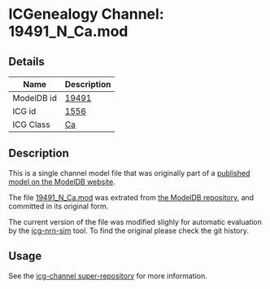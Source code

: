 # ICGenealogy Channel: 19491\_N\_Ca.mod

## Details

Name | Description
---- | -----------
ModelDB id | [19491](http://senselab.med.yale.edu/ModelDB/ShowModel.cshtml?model=19491)
ICG id | [1556](http://icg.neurotheory.ox.ac.uk/channels/3/1556)
ICG Class | [Ca](http://icg.neurotheory.ox.ac.uk/channels/3)

## Description

This is a single channel model file that was originally part of a [published model on the ModelDB website](http://senselab.med.yale.edu/mModelDB/ShowModel.cshtml?model=19491).


The file [19491\_N\_Ca.mod](19491_N_Ca.mod) was extrated from [the ModelDB repository](http://senselab.med.yale.edu/ModelDB/ShowModel.cshtml?model=19491), and committed in its original form.

The current version of the file was modified slighly for automatic evaluation by the [icg-nrn-sim](https://github.com/icgenealogy/icg-nrn-sim) tool. To find the original please check the git history.


## Usage

See the [icg-channel super-repository](https://github.com/icgenealogy/icg-channels) for more information.